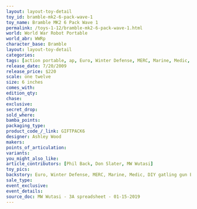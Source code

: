 ```yaml
---
layout: layout-toy-detail 
toy_id: bramble-mk2-6-pack-wave-1
toy_name: Bramble MK2 6 Pack Wave 1
permalink: /toys-1-12/bramble-mk2-6-pack-wave-1.html
world: World War Robot Portable
world_abr: WWRp
character_base: Bramble
layout: layout-toy-detail
categories: 
tags: [action portable, ap, Euro, Winter Defense, MERC, Marine, Medic, DIY gatling gun] 
release_date: 7/20/2009
release_price: $220 
scale: one twelve
size: 6 inches
comes_with: 
edition_qty: 
chase: 
exclusive: 
secret_drop: 
sold_where: 
bamba_points: 
packaging_type: 
product_code_/_link: GIFTPACK6
designer: Ashley Wood
makers: 
points_of_articulation: 
variants: 
you_might_also_like: 
article_contributors: [Phil Back, Don Slater, MW Wutasi]
toy_pics: 
backstory: Euro, Winter Defense, MERC, Marine, Medic, DIY gatling gun Exclusive
sale_type: 
event_exclusive: 
event_details: 
source_doc: MW Wutasi - 3A spreadsheet - 01-15-2019
---
```

